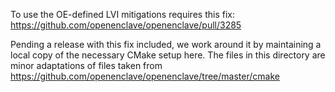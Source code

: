 To use the OE-defined LVI mitigations requires this fix:
https://github.com/openenclave/openenclave/pull/3285

Pending a release with this fix included, we work around it by maintaining a local copy of the necessary CMake setup here. The files in this directory are minor adaptations of files taken from https://github.com/openenclave/openenclave/tree/master/cmake
